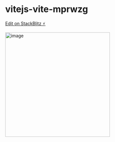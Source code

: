 # vitejs-vite-mprwzg

[Edit on StackBlitz ⚡️](https://stackblitz.com/edit/vitejs-vite-mprwzg)

<img width="333" alt="image" src="https://user-images.githubusercontent.com/78794419/190256861-459f5d0b-fa49-4e72-9559-6dbcf5b4b2db.png">
